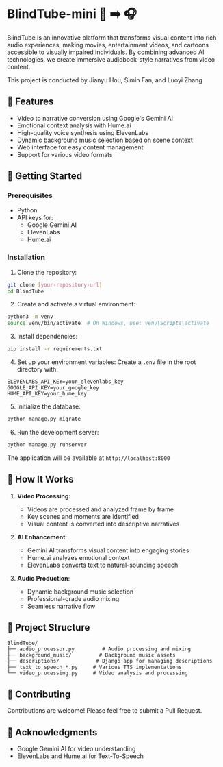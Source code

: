 # BlindTube-mini 🎥 ➡️ 🎧

BlindTube is an innovative platform that transforms visual content into rich audio experiences, making movies, entertainment videos, and cartoons accessible to visually impaired individuals. By combining advanced AI technologies, we create immersive audiobook-style narratives from video content.

This project is conducted by Jianyu Hou, Simin Fan, and Luoyi Zhang

## 🌟 Features

- Video to narrative conversion using Google's Gemini AI
- Emotional context analysis with Hume.ai
- High-quality voice synthesis using ElevenLabs
- Dynamic background music selection based on scene context
- Web interface for easy content management
- Support for various video formats

## 🚀 Getting Started

### Prerequisites

- Python
- API keys for:
  - Google Gemini AI
  - ElevenLabs
  - Hume.ai

### Installation

1. Clone the repository:
```bash
git clone [your-repository-url]
cd BlindTube
```

2. Create and activate a virtual environment:
```bash
python3 -m venv
source venv/bin/activate  # On Windows, use: venv\Scripts\activate
```

3. Install dependencies:
```bash
pip install -r requirements.txt
```

4. Set up your environment variables:
Create a `.env` file in the root directory with:
```
ELEVENLABS_API_KEY=your_elevenlabs_key
GOOGLE_API_KEY=your_google_key
HUME_API_KEY=your_hume_key
```

5. Initialize the database:
```bash
python manage.py migrate
```

6. Run the development server:
```bash
python manage.py runserver
```

The application will be available at `http://localhost:8000`

## 🎯 How It Works

1. **Video Processing**: 
   - Videos are processed and analyzed frame by frame
   - Key scenes and moments are identified
   - Visual content is converted into descriptive narratives

2. **AI Enhancement**:
   - Gemini AI transforms visual content into engaging stories
   - Hume.ai analyzes emotional context
   - ElevenLabs converts text to natural-sounding speech

3. **Audio Production**:
   - Dynamic background music selection
   - Professional-grade audio mixing
   - Seamless narrative flow

## 📁 Project Structure

```
BlindTube/
├── audio_processor.py         # Audio processing and mixing
├── background_music/         # Background music assets
├── descriptions/            # Django app for managing descriptions
├── text_to_speech_*.py     # Various TTS implementations
└── video_processing.py     # Video analysis and processing
```

## 🤝 Contributing

Contributions are welcome! Please feel free to submit a Pull Request.

## 🙏 Acknowledgments

- Google Gemini AI for video understanding
- ElevenLabs and Hume.ai for Text-To-Speech
